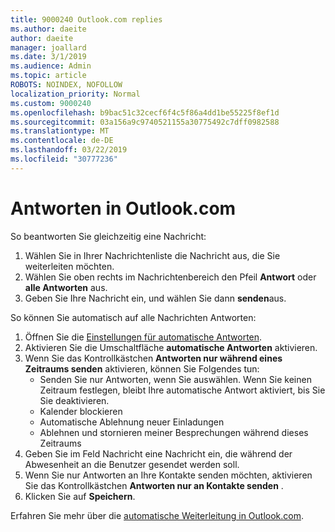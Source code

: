 ```yaml
---
title: 9000240 Outlook.com replies
ms.author: daeite
author: daeite
manager: joallard
ms.date: 3/1/2019
ms.audience: Admin
ms.topic: article
ROBOTS: NOINDEX, NOFOLLOW
localization_priority: Normal
ms.custom: 9000240
ms.openlocfilehash: b9bac51c32cecf6f4c5f86a4dd1be55225f8ef1d
ms.sourcegitcommit: 03a156a9c9740521155a30775492c7dff0982588
ms.translationtype: MT
ms.contentlocale: de-DE
ms.lasthandoff: 03/22/2019
ms.locfileid: "30777236"
---
```

# <a name="replying-in-outlookcom"></a>Antworten in Outlook.com

So beantworten Sie gleichzeitig eine Nachricht:

1. Wählen Sie in Ihrer Nachrichtenliste die Nachricht aus, die Sie weiterleiten möchten.
2. Wählen Sie oben rechts im Nachrichtenbereich den Pfeil **Antwort** oder **alle Antworten** aus.
3. Geben Sie Ihre Nachricht ein, und wählen Sie dann **senden**aus.

So können Sie automatisch auf alle Nachrichten Antworten:

1. Öffnen Sie die [Einstellungen für automatische Antworten](https://outlook.live.com/mail/options/mail/automaticReplies/automaticRepliesOption).
2. Aktivieren Sie die Umschaltfläche **automatische Antworten** aktivieren.
3. Wenn Sie das Kontrollkästchen **Antworten nur während eines Zeitraums senden** aktivieren, können Sie Folgendes tun:
    - Senden Sie nur Antworten, wenn Sie auswählen. Wenn Sie keinen Zeitraum festlegen, bleibt Ihre automatische Antwort aktiviert, bis Sie Sie deaktivieren.
    - Kalender blockieren
    - Automatische Ablehnung neuer Einladungen
    - Ablehnen und stornieren meiner Besprechungen während dieses Zeitraums
4. Geben Sie im Feld Nachricht eine Nachricht ein, die während der Abwesenheit an die Benutzer gesendet werden soll.
5. Wenn Sie nur Antworten an Ihre Kontakte senden möchten, aktivieren Sie das Kontrollkästchen **Antworten nur an Kontakte senden** .
6. Klicken Sie auf **Speichern**.

Erfahren Sie mehr über die [automatische Weiterleitung in Outlook.com](https://support.office.com/article/14614626-9855-48dc-a986-dec81d07b1a0).